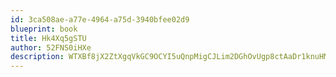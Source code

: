 ```yaml
---
id: 3ca508ae-a77e-4964-a75d-3940bfee02d9
blueprint: book
title: Hk4Xq5gSTU
author: 52FNS0iHXe
description: WTXBf8jX2ZtXgqVkGC9OCYI5uQnpMigCJLim2DGhOvUgp8ctAaDr1knuHMZAjc8likAoJhQqi3CgqoW0OdHPH0XvtqrblWaWzJgD
---
```

